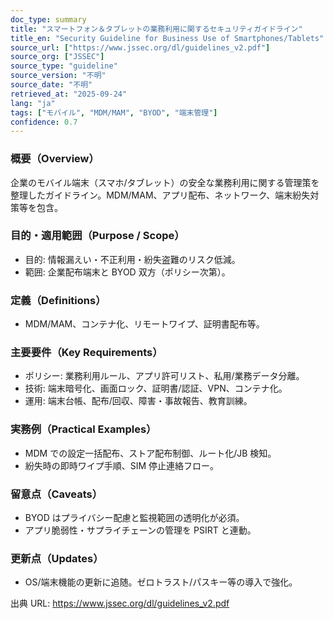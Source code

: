```yaml
---
doc_type: summary
title: "スマートフォン＆タブレットの業務利用に関するセキュリティガイドライン"
title_en: "Security Guideline for Business Use of Smartphones/Tablets"
source_url: ["https://www.jssec.org/dl/guidelines_v2.pdf"]
source_org: ["JSSEC"]
source_type: "guideline"
source_version: "不明"
source_date: "不明"
retrieved_at: "2025-09-24"
lang: "ja"
tags: ["モバイル", "MDM/MAM", "BYOD", "端末管理"]
confidence: 0.7
---
```


### 概要（Overview）

企業のモバイル端末（スマホ/タブレット）の安全な業務利用に関する管理策を整理したガイドライン。MDM/MAM、アプリ配布、ネットワーク、端末紛失対策等を包含。

### 目的・適用範囲（Purpose / Scope）

- 目的: 情報漏えい・不正利用・紛失盗難のリスク低減。
- 範囲: 企業配布端末と BYOD 双方（ポリシー次第）。

### 定義（Definitions）

- MDM/MAM、コンテナ化、リモートワイプ、証明書配布等。

### 主要要件（Key Requirements）

- ポリシー: 業務利用ルール、アプリ許可リスト、私用/業務データ分離。
- 技術: 端末暗号化、画面ロック、証明書/認証、VPN、コンテナ化。
- 運用: 端末台帳、配布/回収、障害・事故報告、教育訓練。

### 実務例（Practical Examples）

- MDM での設定一括配布、ストア配布制御、ルート化/JB 検知。
- 紛失時の即時ワイプ手順、SIM 停止連絡フロー。

### 留意点（Caveats）

- BYOD はプライバシー配慮と監視範囲の透明化が必須。
- アプリ脆弱性・サプライチェーンの管理を PSIRT と連動。

### 更新点（Updates）

- OS/端末機能の更新に追随。ゼロトラスト/パスキー等の導入で強化。

出典 URL: https://www.jssec.org/dl/guidelines_v2.pdf
